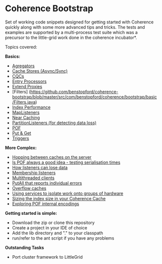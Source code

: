 Coherence Bootstrap
===================

Set of working code snippets designed for getting started with Coherence quickly along with some more advanced tips and tricks.
The tests and examples are supported by a multi-process test suite which was a precursor to the little-grid work done
in the coherence incubator*.

Topics covered:

**Basics:**
* [Agregators](https://github.com/benstopford/coherence-bootstrap/blob/master/src/com/benstopford/coherence/bootstrap/basic/Aggregators.java)
* [Cache Stores (Async/Sync)](https://github.com/benstopford/coherence-bootstrap/blob/master/src/com/benstopford/coherence/bootstrap/basic/CacheStoreAsync.java)
* [CQCs](https://github.com/benstopford/coherence-bootstrap/blob/master/src/com/benstopford/coherence/bootstrap/basic/CQCs.java)
* [Entry Processors](https://github.com/benstopford/coherence-bootstrap/blob/master/src/com/benstopford/coherence/bootstrap/basic/EntryProcessors.java)
* [Extend Proxies](https://github.com/benstopford/coherence-bootstrap/blob/master/src/com/benstopford/coherence/bootstrap/basic/ExtendProxies.java)
* [Filters] (https://github.com/benstopford/coherence-bootstrap/blob/master/src/com/benstopford/coherence/bootstrap/basic/Filters.java)
* [Index Performance](https://github.com/benstopford/coherence-bootstrap/blob/master/src/com/benstopford/coherence/bootstrap/basic/IndexesAreFast.java)
* [MapListeners](https://github.com/benstopford/coherence-bootstrap/blob/master/src/com/benstopford/coherence/bootstrap/basic/MapListeners.java)
* [Near Caching](https://github.com/benstopford/coherence-bootstrap/blob/master/src/com/benstopford/coherence/bootstrap/basic/NearCaching.java)
* [PartitionListeners (for detecting data loss)](https://github.com/benstopford/coherence-bootstrap/blob/master/src/com/benstopford/coherence/bootstrap/basic/ParitionListenerForDataLoss.java)
* [POF](https://github.com/benstopford/coherence-bootstrap/blob/master/src/com/benstopford/coherence/bootstrap/basic/POF.java)
* [Put & Get](https://github.com/benstopford/coherence-bootstrap/blob/master/src/com/benstopford/coherence/bootstrap/basic/PutAndGet.java)
* [Triggers](https://github.com/benstopford/coherence-bootstrap/blob/master/src/com/benstopford/coherence/bootstrap/basic/Triggers.java)

**More Complex:**
* [Hopping between caches on the server](https://github.com/benstopford/coherence-bootstrap/blob/master/src/com/benstopford/coherence/bootstrap/morecomplex/HopBetweenCaches.java)
* [Is POF always a good idea - testing serialisation times](https://github.com/benstopford/coherence-bootstrap/blob/master/src/com/benstopford/coherence/bootstrap/morecomplex/IsPofAlwaysAGoodIdea.java)
* [How listeners can lose data](https://github.com/benstopford/coherence-bootstrap/blob/master/src/com/benstopford/coherence/bootstrap/morecomplex/ListenersCanLoseData.java)
* [Membership listeners](https://github.com/benstopford/coherence-bootstrap/blob/master/src/com/benstopford/coherence/bootstrap/morecomplex/MembershipListeners.java)
* [Multithreaded clients](https://github.com/benstopford/coherence-bootstrap/blob/master/src/com/benstopford/coherence/bootstrap/morecomplex/MultiThreadedExtendClientExample.java)
* [PutAll that reports individual errors](https://github.com/benstopford/coherence-bootstrap/blob/master/src/com/benstopford/coherence/bootstrap/morecomplex/PutAllThatReportsIndividualExceptions.java)
* [Overflow caches](https://github.com/benstopford/coherence-bootstrap/blob/master/src/com/benstopford/coherence/bootstrap/morecomplex/UsingAnOverflowCacheToExpireEntriesToDiskExample.java)
* [Using services to isolate work onto groups of hardware](https://github.com/benstopford/coherence-bootstrap/blob/master/src/com/benstopford/coherence/bootstrap/morecomplex/UsingServicesToIsolateWorkOnDifferentSetsOfMachines.java)
* [Sizing the index size in your Coherence Cache](https://github.com/benstopford/coherence-bootstrap/blob/master/src/com/benstopford/coherence/bootstrap/morecomplex/CountIndexSizesOverMultipleCachesViaJmx.java)
* [Exploring POF internal encodings](https://github.com/benstopford/coherence-bootstrap/blob/master/src/com/benstopford/coherence/bootstrap/morecomplex/PofInternals.java)

**Getting started is simple:**
* Download the zip or clone this repository
* Create a project in your IDE of choice
* Add the lib directory and "." to your classpath
* run/refer to the ant script if you have any problems

**Outstanding Tasks**
* Port cluster framework to LittleGrid
